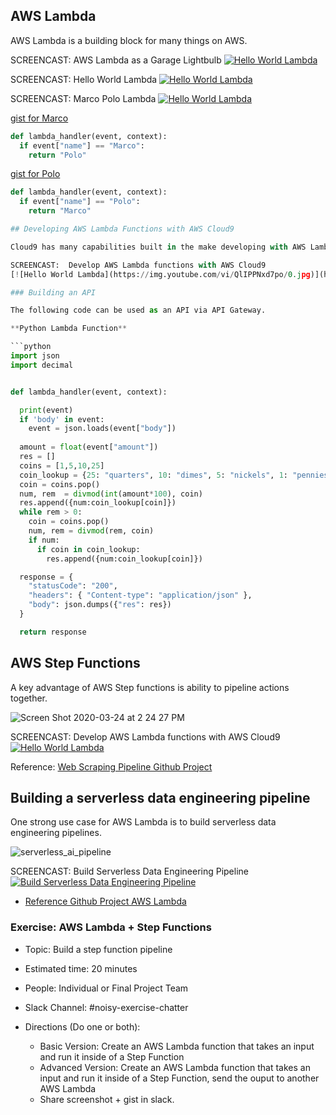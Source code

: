 ## AWS Lambda

AWS Lambda is a building block for many things on AWS.  

SCREENCAST:  AWS Lambda as a Garage Lightbulb
[![Hello World Lambda](https://img.youtube.com/vi/nNKYwxf96bk/0.jpg)](https://youtu.be/nNKYwxf96bk)


SCREENCAST:  Hello World Lambda
[![Hello World Lambda](https://img.youtube.com/vi/Z6DhCYv42P4/0.jpg)](https://youtu.be/Z6DhCYv42P4)


SCREENCAST:  Marco Polo Lambda
[![Hello World Lambda](https://img.youtube.com/vi/AlRUeNFuObk/0.jpg)](https://youtu.be/AlRUeNFuObk)

[gist for Marco](https://gist.github.com/noahgift/3b51e8d800ea601bb54d093c7114f02e)

```python
def lambda_handler(event, context):
  if event["name"] == "Marco":
    return "Polo"
```

[gist for Polo](https://gist.github.com/noahgift/f2f5f2bc56a3f39bf16de61dbc2988ec)

```python
def lambda_handler(event, context):
  if event["name"] == "Polo":
    return "Marco"

## Developing AWS Lambda Functions with AWS Cloud9

Cloud9 has many capabilities built in the make developing with AWS Lambda easier.  These include debugging, importing remote lambda functions and a wizard.

SCREENCAST:  Develop AWS Lambda functions with AWS Cloud9
[![Hello World Lambda](https://img.youtube.com/vi/QlIPPNxd7po/0.jpg)](https://youtu.be/QlIPPNxd7po)

### Building an API

The following code can be used as an API via API Gateway.

**Python Lambda Function**

```python
import json
import decimal


def lambda_handler(event, context):

  print(event)
  if 'body' in event:
    event = json.loads(event["body"])
  
  amount = float(event["amount"])
  res = []
  coins = [1,5,10,25]
  coin_lookup = {25: "quarters", 10: "dimes", 5: "nickels", 1: "pennies"}
  coin = coins.pop()
  num, rem  = divmod(int(amount*100), coin)
  res.append({num:coin_lookup[coin]})
  while rem > 0:
    coin = coins.pop()
    num, rem = divmod(rem, coin)
    if num:
      if coin in coin_lookup:
        res.append({num:coin_lookup[coin]})

  response = {
    "statusCode": "200",
    "headers": { "Content-type": "application/json" },
    "body": json.dumps({"res": res})
  }

  return response
```


## AWS Step Functions

A key advantage of AWS Step functions is ability to pipeline actions together.

![Screen Shot 2020-03-24 at 2 24 27 PM](https://user-images.githubusercontent.com/58792/77462944-30126a00-6ddb-11ea-8fbc-bdc2e19bab25.png)

SCREENCAST:  Develop AWS Lambda functions with AWS Cloud9
[![Hello World Lambda](https://img.youtube.com/vi/UFGwKXe9NtQ/0.jpg)](https://youtu.be/UFGwKXe9NtQ)

Reference:  [Web Scraping Pipeline Github Project](https://github.com/noahgift/web_scraping_python)

## Building a serverless data engineering pipeline

One strong use case for AWS Lambda is to build serverless data engineering pipelines.

![serverless_ai_pipeline](https://user-images.githubusercontent.com/58792/55354483-bae7af80-547a-11e9-9909-a5621251065b.png)

SCREENCAST:  Build Serverless Data Engineering Pipeline
[![Build Serverless Data Engineering Pipeline](https://img.youtube.com/vi/zXxdbtamoa4/0.jpg)](https://youtu.be/zXxdbtamoa4)

* [Reference Github Project AWS Lambda](https://github.com/noahgift/awslambda)

### Exercise:  AWS Lambda + Step Functions

* Topic:  Build a step function pipeline
* Estimated time:  20 minutes
* People:  Individual or Final Project Team
* Slack Channel:  #noisy-exercise-chatter
* Directions (Do one or both):

    * Basic Version: Create an AWS Lambda function that takes an input and run it inside of a Step Function
    * Advanced Version: Create an AWS Lambda function that takes an input and run it inside of a Step Function, send the ouput to another AWS Lambda
    * Share screenshot + gist in slack.